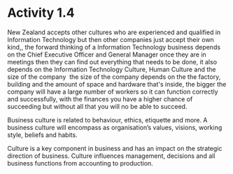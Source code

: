 # Activity 1.4

New Zealand accepts other cultures who are experienced and qualified in Information Technology but then other companies just accept their own kind,, the forward thinking of a Information Technology business depends on the Chief Executive Officer and General Manager once they are in meetings then they can find out everything that needs to be done, it also depends on the Information Technology Culture, Human Culture and the size of the company ‌ the size of the company depends on the the factory, building and the amount of space and hardware that's inside, the bigger the company will have a large number of workers so it can function correctly and successfully, with the finances you have a higher chance of succeeding but without all that you will no be able to succeed.

Business culture is related to behaviour, ethics, etiquette and more. A business culture will encompass as organisation’s values, visions, working style, beliefs and habits.

Culture is a key component in business and has an impact on the strategic direction of business. Culture influences management, decisions and all business functions from accounting to production.

